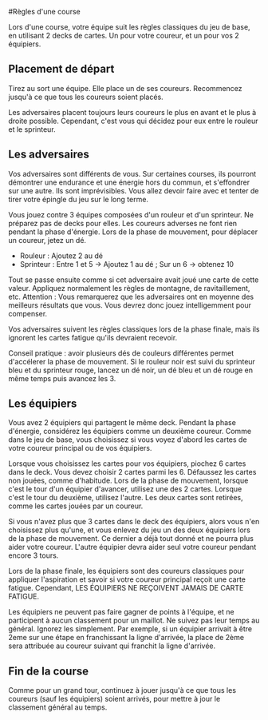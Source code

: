#Règles d'une course

Lors d'une course, votre équipe suit les règles classiques du jeu de base, en utilisant 2 decks de cartes. Un pour votre coureur, et un pour vos 2 équipiers.

## Placement de départ

Tirez au sort une équipe. Elle place un de ses coureurs. Recommencez jusqu'à ce que tous les coureurs soient placés.

Les adversaires placent toujours leurs coureurs le plus en avant et le plus à droite possible. Cependant, c'est vous qui décidez pour eux entre le rouleur et le sprinteur.

## Les adversaires

Vos adversaires sont différents de vous. Sur certaines courses, ils pourront démontrer une endurance et une énergie hors du commun, et s'effondrer sur une autre. Ils sont imprévisibles. Vous allez devoir faire avec et tenter de tirer votre épingle du jeu sur le long terme.

Vous jouez contre 3 équipes composées d'un rouleur et d'un sprinteur. Ne préparez pas de decks pour elles. Les coureurs adverses ne font rien pendant la phase d'énergie. Lors de la phase de mouvement, pour déplacer un coureur, jetez un dé.
- Rouleur : Ajoutez 2 au dé
- Sprinteur :  Entre 1 et 5 -> Ajoutez 1 au dé ; Sur un 6 -> obtenez 10

Tout se passe ensuite comme si cet adversaire avait joué une carte de cette valeur. Appliquez normalement les règles de montagne, de ravitaillement, etc.
Attention : Vous remarquerez que les adversaires ont en moyenne des meilleurs résultats que vous. Vous devrez donc jouez intelligemment pour compenser.

Vos adversaires suivent les règles classiques lors de la phase finale, mais ils ignorent les cartes fatigue qu'ils devraient recevoir.

Conseil pratique : avoir plusieurs dés de couleurs différentes permet d'accélerer la phase de mouvement. Si le rouleur noir est suivi du sprinteur bleu et du sprinteur rouge, lancez un dé noir, un dé bleu et un dé rouge en même temps puis avancez les 3.

## Les équipiers

Vous avez 2 équipiers qui partagent le même deck.
Pendant la phase d'énergie, considérez les équipiers comme un deuxième coureur. Comme dans le jeu de base, vous choisissez si vous voyez d'abord les cartes de votre coureur principal ou de vos équipiers.

Lorsque vous choisissez les cartes pour vos équipiers, piochez 6 cartes dans le deck. Vous devez choisir 2 cartes parmi les 6. Défaussez les cartes non jouées, comme d'habitude.
Lors de la phase de mouvement, lorsque c'est le tour d'un équipier d'avancer, utilisez une des 2 cartes. Lorsque c'est le tour du deuxième, utilisez l'autre. Les deux cartes sont retirées, comme les cartes jouées par un coureur.

Si vous n'avez plus que 3 cartes dans le deck des équipiers, alors vous n'en choisissez plus qu'une, et vous enlevez du jeu un des deux équipiers lors de la phase de mouvement. Ce dernier a déjà tout donné et ne pourra plus aider votre coureur. L'autre équipier devra aider seul votre coureur pendant encore 3 tours.

Lors de la phase finale, les équipiers sont des coureurs classiques pour appliquer l'aspiration et savoir si votre coureur principal reçoit une carte fatigue. Cependant, LES ÉQUIPIERS NE REÇOIVENT JAMAIS DE CARTE FATIGUE.

Les équipiers ne peuvent pas faire gagner de points à l'équipe, et ne participent à aucun classement pour un maillot. Ne suivez pas leur temps au général. Ignorez les simplement. Par exemple, si un équipier arrivait à être 2eme sur une étape en franchissant la ligne d'arrivée, la place de 2ème sera attribuée au coureur suivant qui franchit la ligne d'arrivée.

## Fin de la course

Comme pour un grand tour, continuez à jouer jusqu'à ce que tous les coureurs (sauf les équipiers) soient arrivés, pour mettre à jour le classement général au temps.

